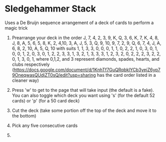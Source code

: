 # Sledgehammer Stack
Uses a De Bruijn sequence arrangement of a deck of cards to perform a magic trick

1) Prearrange your deck in the order J, 7, 4, 2, 3, 9, K, Q, 3, 6, K, 7, K, 4, 8, J, 8, A, 5, 6, 5, 8, K, 2, 4,10, 3, A, J, 5, 3, Q, 9, 10, 9, 7, 2, 9, Q, 6, 7, 4, J, A, 6, 8, 2, 10, A, 5, Q, 10 with suits 1, 1, 3, 3, 0, 0, 0, 1, 1, 0, 2, 2, 1, 0, 3, 0, 1, 0, 0, 1, 2, 0, 3, 0, 1, 2, 2, 3, 3, 1, 3, 2, 1, 3, 3, 3, 1, 2, 3, 2, 0, 2, 2, 2, 3, 2, 2, 0, 1, 3, 0, 1, where 0,1,2, and 3 represent diamonds, spades, hearts, and clubs respectively (https://docs.google.com/document/d/1KnhTf7GuQRqbklYCb3yejZ6yp79OneqwasQUdjZT0sQ/edit?usp=sharing has the card order listed in a cleaner way)

2) Press 'w' to get to the page that will take input (the default is a fake). You can also toggle which deck you want using 's' (for the default 52 cards) or 'p' (for a 50 card deck)

3) Cut the deck (take some portion off the top of the deck and move it to the bottom)

4) Pick any five consecutive cards

5) 
